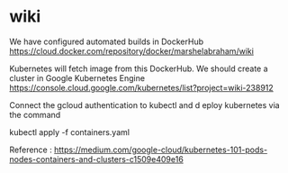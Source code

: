 # wiki

We have configured automated builds in DockerHub
https://cloud.docker.com/repository/docker/marshelabraham/wiki

Kubernetes will fetch image from this DockerHub.
We should create a cluster in Google Kubernetes Engine
https://console.cloud.google.com/kubernetes/list?project=wiki-238912

Connect the gcloud authentication to kubectl and d  eploy kubernetes via the command

kubectl apply -f containers.yaml

Reference : 
https://medium.com/google-cloud/kubernetes-101-pods-nodes-containers-and-clusters-c1509e409e16